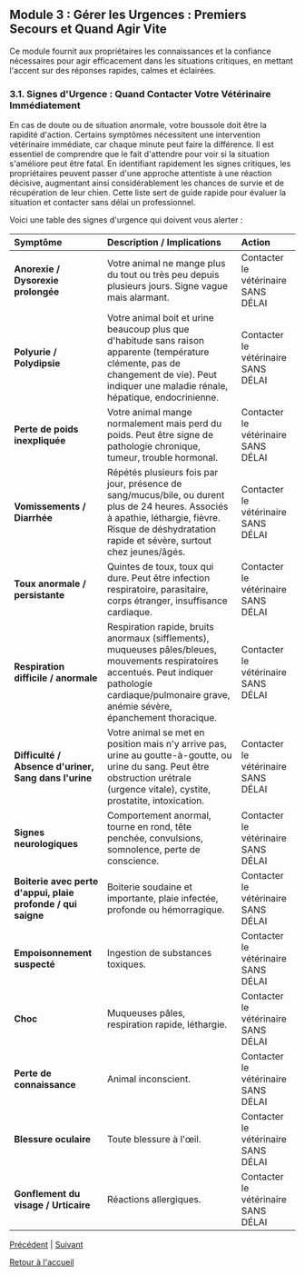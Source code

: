 ## **Module 3 : Gérer les Urgences : Premiers Secours et Quand Agir Vite**

Ce module fournit aux propriétaires les connaissances et la confiance nécessaires pour agir efficacement dans les situations critiques, en mettant l'accent sur des réponses rapides, calmes et éclairées.

### **3.1. Signes d'Urgence : Quand Contacter Votre Vétérinaire Immédiatement**

En cas de doute ou de situation anormale, votre boussole doit être la rapidité d'action. Certains symptômes nécessitent une intervention vétérinaire immédiate, car chaque minute peut faire la différence. Il est essentiel de comprendre que le fait d'attendre pour voir si la situation s'améliore peut être fatal. En identifiant rapidement les signes critiques, les propriétaires peuvent passer d'une approche attentiste à une réaction décisive, augmentant ainsi considérablement les chances de survie et de récupération de leur chien. Cette liste sert de guide rapide pour évaluer la situation et contacter sans délai un professionnel.

Voici une table des signes d'urgence qui doivent vous alerter :

| Symptôme | Description / Implications | Action |
| :--- | :--- | :--- |
| **Anorexie / Dysorexie prolongée** | Votre animal ne mange plus du tout ou très peu depuis plusieurs jours. Signe vague mais alarmant. | Contacter le vétérinaire SANS DÉLAI |
| **Polyurie / Polydipsie** | Votre animal boit et urine beaucoup plus que d'habitude sans raison apparente (température clémente, pas de changement de vie). Peut indiquer une maladie rénale, hépatique, endocrinienne. | Contacter le vétérinaire SANS DÉLAI |
| **Perte de poids inexpliquée** | Votre animal mange normalement mais perd du poids. Peut être signe de pathologie chronique, tumeur, trouble hormonal. | Contacter le vétérinaire SANS DÉLAI |
| **Vomissements / Diarrhée** | Répétés plusieurs fois par jour, présence de sang/mucus/bile, ou durent plus de 24 heures. Associés à apathie, léthargie, fièvre. Risque de déshydratation rapide et sévère, surtout chez jeunes/âgés. | Contacter le vétérinaire SANS DÉLAI |
| **Toux anormale / persistante** | Quintes de toux, toux qui dure. Peut être infection respiratoire, parasitaire, corps étranger, insuffisance cardiaque. | Contacter le vétérinaire SANS DÉLAI |
| **Respiration difficile / anormale** | Respiration rapide, bruits anormaux (sifflements), muqueuses pâles/bleues, mouvements respiratoires accentués. Peut indiquer pathologie cardiaque/pulmonaire grave, anémie sévère, épanchement thoracique. | Contacter le vétérinaire SANS DÉLAI |
| **Difficulté / Absence d'uriner, Sang dans l'urine** | Votre animal se met en position mais n'y arrive pas, urine au goutte-à-goutte, ou urine du sang. Peut être obstruction urétrale (urgence vitale), cystite, prostatite, intoxication. | Contacter le vétérinaire SANS DÉLAI |
| **Signes neurologiques** | Comportement anormal, tourne en rond, tête penchée, convulsions, somnolence, perte de conscience. | Contacter le vétérinaire SANS DÉLAI |
| **Boiterie avec perte d'appui, plaie profonde / qui saigne** | Boiterie soudaine et importante, plaie infectée, profonde ou hémorragique. | Contacter le vétérinaire SANS DÉLAI |
| **Empoisonnement suspecté** | Ingestion de substances toxiques. | Contacter le vétérinaire SANS DÉLAI |
| **Choc** | Muqueuses pâles, respiration rapide, léthargie. | Contacter le vétérinaire SANS DÉLAI |
| **Perte de connaissance** | Animal inconscient. | Contacter le vétérinaire SANS DÉLAI |
| **Blessure oculaire** | Toute blessure à l'œil. | Contacter le vétérinaire SANS DÉLAI |
| **Gonflement du visage / Urticaire** | Réactions allergiques. | Contacter le vétérinaire SANS DÉLAI | 

[Précédent](./2.5_parasites_externes.md) | [Suivant](./3.2_coups_de_chaud.md)

[Retour à l'accueil](../index.md) 